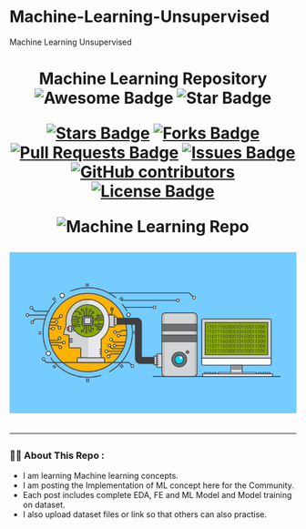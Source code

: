 # Machine-Learning-Unsupervised
Machine Learning Unsupervised



<h1 align="center">Machine Learning Repository
<div align="center">
<img src="https://cdn.rawgit.com/sindresorhus/awesome/d7305f38d29fed78fa85652e3a63e154dd8e8829/media/badge.svg" alt="Awesome Badge"/>
<img src="https://img.shields.io/static/v1?label=%F0%9F%8C%9F&message=If%20Useful&style=style=flat&color=BC4E99" alt="Star Badge"/>
<br>

<a href="https://github.com/Shubham3023/Machine_Learning/stargazers"><img src="https://img.shields.io/github/stars/Shubham3023/Machine_Learning" alt="Stars Badge"/></a>
<a href="https://github.com/Shubham3023/Machine_Learning/network/members"><img src="https://img.shields.io/github/forks/Shubham3023/Machine_Learning" alt="Forks Badge"/></a>
<a href="https://github.com/Shubham3023/Machine_Learning/pulls"><img src="https://img.shields.io/github/issues-pr/Shubham3023/Machine_Learning" alt="Pull Requests Badge"/></a>
<a href="https://github.com/Shubham3023/Machine_Learning/issues"><img src="https://img.shields.io/github/issues/Shubham3023/Machine_Learning" alt="Issues Badge"/></a>
<a href="https://github.com/Shubham3023/Machine_Learning/graphs/contributors"><img alt="GitHub contributors" src="https://img.shields.io/github/contributors/Shubham3023/Machine_Learning?color=2b9348"></a>
<a href="https://github.com/Shubham3023/Machine_Learning/blob/master/LICENSE"><img src="https://img.shields.io/github/license/Shubham3023/Machine_Learning?color=2b9348" alt="License Badge"/></a>

<img alt="Machine Learning Repo" src="https://lnkd.in/gDeJ3fme"> </img>
  
<img alt="Machine Learning Repo" src="https://github.com/Shubham3023/Machine_Learning/blob/main/ML.jpg"> </img>
</div>
  
---

### :man_technologist: About This Repo :
 
- I am learning Machine learning concepts.
- I am posting the Implementation of ML concept here for the Community.
- Each post includes complete EDA, FE and ML Model and Model training on dataset.
- I also upload dataset files or link so that others can also practise.
